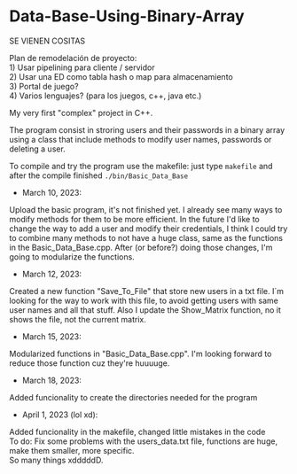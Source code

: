# Data-Base-Using-Binary-Array

SE VIENEN COSITAS

Plan de remodelación de proyecto:  
	1) Usar pipelining para cliente / servidor  
	2) Usar una ED como tabla hash o map para almacenamiento  
	3) Portal de juego?  
	4) Varios lenguajes? (para los juegos, c++, java etc.)  

My very first "complex" project in C++.

The program consist in stroring users and their passwords in a binary array using a class that include methods to modify user names, passwords or deleting a user. 

To compile and try the program use the makefile: just type `makefile` and after the compile finished `./bin/Basic_Data_Base`

- March 10, 2023:

Upload the basic program, it's not finished yet. I already see many ways to modify methods for them to be more efficient. In the future I'd like to change the way to add a user and modify their credentials, I think I could try to combine many methods to not have a huge class, same as the functions in the Basic_Data_Base.cpp. After (or before?) doing those changes, I'm going to modularize the functions. 

- March 12, 2023:

Created a new function "Save_To_File" that store new users in a txt file. I´m looking for the way to work with this 
file, to avoid getting users with same user names and all that stuff. Also I update the Show_Matrix function, no it 
shows the file, not the current matrix.

- March 15, 2023:

Modularized functions in "Basic_Data_Base.cpp". I'm looking forward to reduce those function cuz they're huuuuge.

- March 18, 2023:

Added funcionality to create the directories needed for the program

- April 1, 2023 (lol xd):

Added funcionality in the makefile, changed little mistakes in the code  
To do: Fix some problems with the users_data.txt file, functions are huge, make them smaller, more specific.  
So many things xdddddD.

